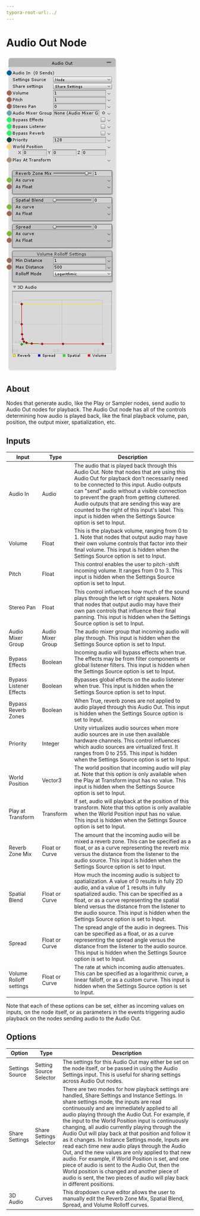 ```yaml
---
typora-root-url:../
---
```


# Audio Out Node

![Audio-Out](/IMG/Audio-Out.png)

## About

Nodes that generate audio, like the Play or Sampler nodes, send audio to Audio Out nodes for playback. The Audio Out node has all of the controls determining how audio is played back, like the final playback volume, pan, position, the output mixer, spatialization, etc.

## Inputs
Input | Type | Description
------------ | ------|-------
Audio In | Audio | The audio that is played back through this Audio Out. Note that nodes that are using this Audio Out for playback don't necessarily need to be connected to this input. Audio outputs can "send" audio without a visible connection to prevent the graph from getting cluttered. Audio outputs that are sending this way are counted to the right of this input's label. This input is hidden when the Settings Source option is set to Input.
Volume | Float | This is the playback volume, ranging from 0 to 1. Note that nodes that output audio may have their own volume controls that factor into their final volume. This input is hidden when the Settings Source option is set to Input.
Pitch | Float | This control enables the user to pitch-shift incoming volume. It ranges from 0 to 3. This input is hidden when the Settings Source option is set to Input.
Stereo Pan | Float | This control influences how much of the sound plays through the left or right speakers. Note that nodes that output audio may have their own pan controls that influence their final panning. This input is hidden when the Settings Source option is set to Input.
Audio Mixer Group | Audio Mixer Group | The audio mixer group that incoming audio will play through. This input is hidden when the Settings Source option is set to Input.
Bypass Effects | Boolean | Incoming audio will bypass effects when true. The effects may be from filter components or global listener filters. This input is hidden when the Settings Source option is set to Input.
Bypass Listener Effects | Boolean | Bypasses global effects on the audio listener when true. This input is hidden when the Settings Source option is set to Input.
Bypass Reverb Zones | Boolean | When True, reverb zones are not applied to audio played through this Audio Out. This input is hidden when the Settings Source option is set to Input.
Priority | Integer | Unity virtualizes audio sources when more audio sources are in use then available hardware channels. This control influences which audio sources are virtualized first. It ranges from 0 to 255. This input is hidden when the Settings Source option is set to Input.
World Position | Vector3 | The world position that incoming audio will play at. Note that this option is only available when the Play at Transform input has no value. This input is hidden when the Settings Source option is set to Input.
Play at Transform | Transform | If set, audio will playback at the position of this transform. Note that this option is only available when the World Position input has no value. This input is hidden when the Settings Source option is set to Input.
Reverb Zone Mix | Float or Curve | The amount that the incoming audio will be mixed a reverb zone. This can be specified as a float, or as a curve representing the reverb mix versus the distance from the listener to the audio source. This input is hidden when the Settings Source option is set to Input.
Spatial Blend | Float or Curve | How much the incoming audio is subject to spatialization. A value of 0 results in fully 2D audio, and a value of 1 results in fully spatialized audio. This can be specified as a float, or as a curve representing the spatial blend versus the distance from the listener to the audio source. This input is hidden when the Settings Source option is set to Input.
Spread | Float or Curve | The spread angle of the audio in degrees. This can be specified as a float, or as a curve representing the spread angle versus the distance from the listener to the audio source. This input is hidden when the Settings Source option is set to Input.
Volume Rolloff settings | Float or Curve | The rate at which incoming audio attenuates. This can be specified as a logarithmic curve, a linear falloff, or as a custom curve. This input is hidden when the Settings Source option is set to Input.

Note that each of these options can be set, either as incoming values on inputs, on the node itself, or as parameters in the events triggering audio playback on the nodes sending audio to the Audio Out.

## Options
Option | Type| Description
------------ | -------|------
Settings Source | Setting Source Selector | The settings for this Audio Out may either be set on the node itself, or be passed in using the Audio Settings input. This is useful for sharing settings across Audio Out nodes.
Share Settings | Share Settings Selector | There are two modes for how playback settings are handled, Share Settings and Instance Settings. In share settings mode, the inputs are read continuously and are immediately applied to all audio playing through the Audio Out. For example, if the input to the World Position input is continuously changing, all audio currently playing through the Audio Out will play back at that position and follow it as it changes. In Instance Settings mode, Inputs are read each time new audio plays through the Audio Out, and the new values are only applied to that new audio. For example, if World Position is set, and one piece of audio is sent to the Audio Out, then the World position is changed and another piece of audio is sent, the two pieces of audio will play back in different positions.
3D Audio | Curves | This dropdown curve editor allows the user to manually edit the Reverb Zone Mix, Spatial Blend, Spread, and Volume Rolloff curves.



